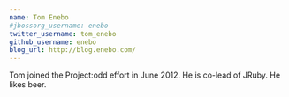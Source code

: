 ```yaml
---
name: Tom Enebo
#jbossorg_username: enebo
twitter_username: tom_enebo
github_username: enebo
blog_url: http://blog.enebo.com/
---
```


Tom joined the Project:odd effort in June 2012.  He is co-lead
of JRuby.  He likes beer.
